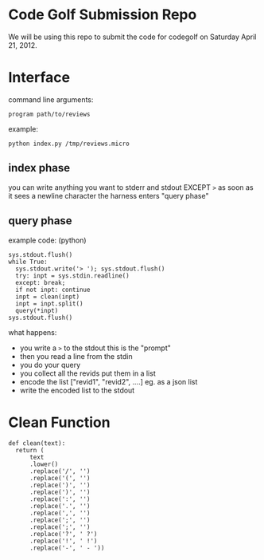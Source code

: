 Code Golf Submission Repo
=========================

We will be using this repo to submit the code for codegolf on Saturday April 21, 2012.


Interface
=========

command line arguments:

    program path/to/reviews

example:

    python index.py /tmp/reviews.micro

index phase
-----------

you can write anything you want to stderr and stdout EXCEPT `>` as soon as it
sees a newline character the harness enters "query phase"


query phase
-----------

example code: (python)

    sys.stdout.flush()
    while True:
      sys.stdout.write('> '); sys.stdout.flush()
      try: inpt = sys.stdin.readline()
      except: break;
      if not inpt: continue
      inpt = clean(inpt)
      inpt = inpt.split()
      query(*inpt)
    sys.stdout.flush()

what happens:

- you write a `>` to the stdout this is the "prompt"
- then you read a line from the stdin
- you do your query
- you collect all the revids put them in a list
- encode the list ["revid1", "revid2", ....] eg. as a json list
- write the encoded list to the stdout

Clean Function
==============

    def clean(text):
      return (
          text
          .lower()
          .replace('/', '')
          .replace('(', '')
          .replace(')', '')
          .replace(')', '')
          .replace(':', '')
          .replace('.', '')
          .replace(',', '')
          .replace(';', '')
          .replace(';', '')
          .replace('?', ' ?')
          .replace('!', ' !')
          .replace('-', ' - '))



